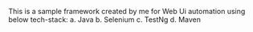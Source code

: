 
This is a sample framework created by me for Web Ui automation using below tech-stack:
a. Java
b. Selenium
c. TestNg
d. Maven
